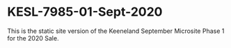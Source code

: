 # KESL-7985-01-Sept-2020
This is the static site version of the Keeneland September Microsite Phase 1 for the 2020 Sale.